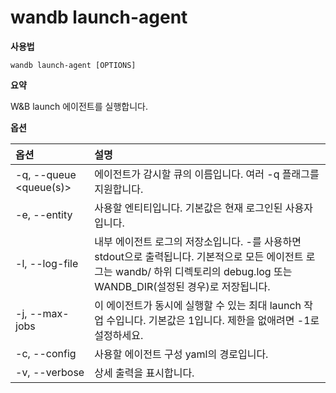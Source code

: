 # wandb launch-agent

**사용법**

`wandb launch-agent [OPTIONS]`

**요약**

W&B launch 에이전트를 실행합니다.

**옵션**

| **옵션** | **설명** |
| :--- | :--- |
| -q, --queue \<queue(s)\> | 에이전트가 감시할 큐의 이름입니다. 여러 -q 플래그를 지원합니다. |
| -e, --entity | 사용할 엔티티입니다. 기본값은 현재 로그인된 사용자입니다. |
| -l, --log-file | 내부 에이전트 로그의 저장소입니다. -를 사용하면 stdout으로 출력됩니다. 기본적으로 모든 에이전트 로그는 wandb/ 하위 디렉토리의 debug.log 또는 WANDB_DIR(설정된 경우)로 저장됩니다. |
| -j, --max-jobs | 이 에이전트가 동시에 실행할 수 있는 최대 launch 작업 수입니다. 기본값은 1입니다. 제한을 없애려면 -1로 설정하세요. |
| -c, --config | 사용할 에이전트 구성 yaml의 경로입니다. |
| -v, --verbose | 상세 출력을 표시합니다. |